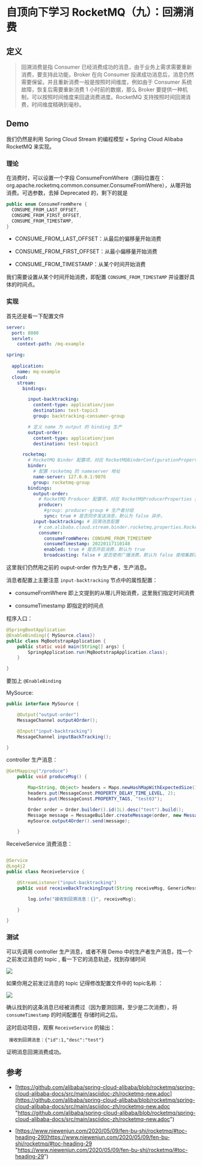 # 自顶向下学习 RocketMQ（九）：回溯消费

## 定义

> 回溯消费是指 Consumer 已经消费成功的消息，由于业务上需求需要重新消费，要支持此功能，Broker 在向 Consumer 投递成功消息后，消息仍然需要保留。并且重新消费一般是按照时间维度，例如由于 Consumer 系统故障，恢复后需要重新消费 1 小时前的数据，那么 Broker 要提供一种机制，可以按照时间维度来回退消费进度。RocketMQ 支持按照时间回溯消费，时间维度精确到毫秒。

## Demo

我们仍然是利用 Spring Cloud Stream 的编程模型 + Spring Cloud Alibaba RocketMQ 来实现。

### 理论

在消费时，可以设置一个字段 ConsumeFromWhere（源码位置在：org.apache.rocketmq.common.consumer.ConsumeFromWhere），从哪开始消费。可选参数，去掉 Deprecated 的，剩下的就是

```java
public enum ConsumeFromWhere {
  CONSUME_FROM_LAST_OFFSET,
  CONSUME_FROM_FIRST_OFFSET,
  CONSUME_FROM_TIMESTAMP,
}
```

*   CONSUME\_FROM\_LAST\_OFFSET：从最后的偏移量开始消费

*   CONSUME\_FROM\_FIRST\_OFFSET：从最小偏移量开始消费

*   CONSUME\_FROM\_TIMESTAMP：从某个时间开始消费

我们需要设置从某个时间开始消费，即配置 `CONSUME_FROM_TIMESTAMP` 并设置好具体的时间点。

### 实现

首先还是看一下配置文件

```yaml
server:
  port: 8080
  servlet:
    context-path: /mq-example

spring:
 
  application:
    name: mq-example
  cloud:
    stream:
      bindings:

        input-backtracking:
          content-type: application/json
          destination: test-topic3
          group: backtracking-consumer-group

        # 定义 name 为 output 的 binding 生产
        output-order:
          content-type: application/json
          destination: test-topic3

      rocketmq:
        # RocketMQ Binder 配置项，对应 RocketMQBinderConfigurationProperties 类
        binder:
          # 配置 rocketmq 的 nameserver 地址
          name-server: 127.0.0.1:9876
          group: rocketmq-group
        bindings:
          output-order:
            # RocketMQ Producer 配置项，对应 RocketMQProducerProperties 类
            producer:
              #group: producer-group # 生产者分组
              sync: true # 是否同步发送消息，默认为 false 异步。
          input-backtracking: # 回溯消息配置
            # com.alibaba.cloud.stream.binder.rocketmq.properties.RocketMQConsumerProperties
            consumer:
              consumeFromWhere: CONSUME_FROM_TIMESTAMP
              consumeTimestamp: 20220117110148
              enabled: true # 是否开启消费，默认为 true
              broadcasting: false # 是否使用广播消费，默认为 false 使用集群消费

```

这里我们仍然用之前的 ouput-order 作为生产者，生产消息。

消息者配置上主要注意 `input-backtracking` 节点中的属性配置：

*   consumeFromWhere 即上文提到的从哪儿开始消费，这里我们指定时间消费

*   consumeTimestamp 即指定的时间点

程序入口：

```java
@SpringBootApplication
@EnableBinding({ MySource.class})
public class MqBootstrapApplication {
    public static void main(String[] args) {
        SpringApplication.run(MqBootstrapApplication.class);
    }

}

```

要加上 `@EnableBinding`

MySource:

```java
public interface MySource {

    @Output("output-order")
    MessageChannel output4Order();

    @Input("input-backtracking")
    MessageChannel inputBackTracking();

}

```

controller 生产消息：

```java
@GetMapping("/produce")
    public void produceMsg() {

        Map<String, Object> headers = Maps.newHashMapWithExpectedSize(16);
        headers.put(MessageConst.PROPERTY_DELAY_TIME_LEVEL, 2);
        headers.put(MessageConst.PROPERTY_TAGS, "test03");

        Order order = Order.builder().id(1L).desc("test").build();
        Message message = MessageBuilder.createMessage(order, new MessageHeaders(headers));
        mySource.output4Order().send(message);

    }
```

ReceiveService 消费消息：

```java

@Service
@Log4j2
public class ReceiveService {

    @StreamListener("input-backtracking")
    public void receiveBackTrackingInput(String receiveMsg, GenericMessage message, @Headers Map headers) {

        log.info("接收到回溯消息：{}", receiveMsg);

    }

}

```

### 测试

可以先调用 controller 生产消息，或者不用 Demo 中的生产者生产消息，找一个之前发过消息的 topic , 看一下它的消息轨迹，找到存储时间

![](https://tva1.sinaimg.cn/large/008i3skNly1gygnui110fj31aq0d4wfo.jpg)

如果你用之前发过消息的 topic 记得修改配置文件中的 topic名称 ：

![](https://tva1.sinaimg.cn/large/008i3skNly1gygnz1spkoj30ef0b7gmd.jpg)

确认找到的这条消息已经被消费过（因为要测回溯，至少是二次消费），将 `consumeTimestamp` 的时间配置在 存储时间之后。

这时启动项目，观察 `ReceiveService` 的输出：

```纯文本
 接收到回溯消息：{"id":1,"desc":"test"}
```

证明消息回溯消费成功。

## 参考

*   [https://github.com/alibaba/spring-cloud-alibaba/blob/rocketmq/spring-cloud-alibaba-docs/src/main/asciidoc-zh/rocketmq-new.adoc](https://github.com/alibaba/spring-cloud-alibaba/blob/rocketmq/spring-cloud-alibaba-docs/src/main/asciidoc-zh/rocketmq-new.adoc "https://github.com/alibaba/spring-cloud-alibaba/blob/rocketmq/spring-cloud-alibaba-docs/src/main/asciidoc-zh/rocketmq-new.adoc")

*   [https://www.niewenjun.com/2020/05/09/fen-bu-shi/rocketmq/#toc-heading-29](https://www.niewenjun.com/2020/05/09/fen-bu-shi/rocketmq/#toc-heading-29 "https://www.niewenjun.com/2020/05/09/fen-bu-shi/rocketmq/#toc-heading-29")
